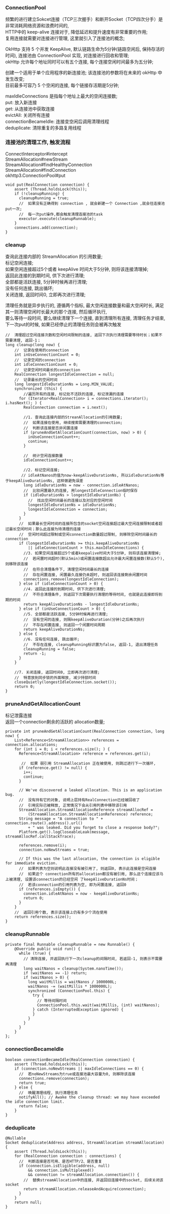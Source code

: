 ### ConnectionPool  
频繁的进行建立Sokcet连接（TCP三次握手）和断开Socket（TCP四次分手）是非常消耗网络资源和浪费时间的,   
HTTP中的 keep-alive 连接对于, 降低延迟和提升速度有非常重要的作用;  
复用连接就需要对连接进行管理, 这里就引入了连接池的概念;  

OkHttp 支持 5 个并发 KeepAlive, 默认链路生命为5分钟(链路空闲后, 保持存活的时间), 连接池由 ConnectionPool 实现, 对连接进行回收和管理;  
okHttp 允许每个地址同时可以有五个连接, 每个连接空闲时间最多为五分钟;  

创建一个适用于单个应用程序的新连接池;
该连接池的参数将在未来的 okHttp 中发生改变;  
目前最多可容乃 5 个空闲的连接, 每个链接存活期是5分钟;  

maxIdleConnections 是指每个地址上最大的空闲连接数;  
put: 放入新连接  
get: 从连接池中获取连接  
evictAll: 关闭所有连接  
connectionBecameIdle: 连接变空闲后调用清理线程  
deduplicate: 清除重复的多路复用线程  
### 连接池的清理工作, 触发流程  
ConnectInterceptor#intercept    
StreamAllocation#newStream  
StreamAllocation#findHealthyConnection  
StreamAllocation#findConnection  
okhttp3.ConnectionPool#put  
```
void put(RealConnection connection) {
    assert (Thread.holdsLock(this));
    if (!cleanupRunning) {
      cleanupRunning = true;
      //  如果没有正确得到 connection , 就会新建一个 Connection ,就会往连接池put一次;  
      //  每一次put操作,都会触发清理连接池的task  
      executor.execute(cleanupRunnable);
    }
    connections.add(connection);
}
```
### cleanup  
查询此连接内部的 StreamAllocation 的引用数量;  
标记空闲连接;  
如果空闲连接超过5个或者 keepAlive 时间大于5分钟, 则将该连接清理掉;  
返回此连接的到期时间, 供下次进行清理;  
全部都是活跃连接, 5分钟时候再进行清理;  
没有任何连接, 跳出循环;  
关闭连接, 返回时间0, 立即再次进行清理;  

清理任务就是异步执行的, 遵循两个指标, 最大空闲连接数量和最大空闲时长, 满足其一则清理空闲时长最大的那个连接, 然后循环执行,   
要么等待一段时间, 要么继续清理下一个连接, 直到清理所有连接, 清理任务才结束, 下一次put的时候, 如果已经停止的清理任务则会被再次触发  

```
//  清理超过空闲连接次数和空闲时间限制的连接, 返回下次执行清理需要等待时长；如果不需要清理, 返回-1；
long cleanup(long now) {
    //  记录在使用的connection
    int inUseConnectionCount = 0;
    //  记录空闲的connection
    int idleConnectionCount = 0;
    //  记录空闲时间最长的connection
    RealConnection longestIdleConnection = null;
    //  记录最长的空闲时间
    long longestIdleDurationNs = Long.MIN_VALUE;
    synchronized (this) {
        //遍历所有的连接, 标记处不活跃的连接, 标记泄漏的连接  
      for (Iterator<RealConnection> i = connections.iterator(); i.hasNext(); ) {
        RealConnection connection = i.next();

        //1. 查询此连接内部的StreanAllocation的引用数量;
        //  如果连接在使用, 继续搜索需要清理的connection;
        //  判断该连接是否非闲置连接
        if (pruneAndGetAllocationCount(connection, now) > 0) {
          inUseConnectionCount++;
          continue;
        }

        //  统计空闲连接数量
        idleConnectionCount++;

        //2. 标记空闲连接;
       // idleAtNanos的值为now-keepAliveDurationNs, 所以idleDurationNs等于keepAliveDurationNs, 这样做避免误差
        long idleDurationNs = now - connection.idleAtNanos;
        //  比较闲置最久的连接, 用longestIdleConnection临时保存
        if (idleDurationNs > longestIdleDurationNs) {
          //  找出空闲时间最长的连接以及对应的空闲时间
          longestIdleDurationNs = idleDurationNs;
          longestIdleConnection = connection;
        }
      }
      //  如果最长空闲时间的连接所包含的socket空闲连接超过最大空闲连接限制或者超过最长空闲时间；那么此连接为待清理的连接  
      //  空闲时间超过限制或空闲connection数量超过限制, 则移除空闲时间最长的connection
      if (longestIdleDurationNs >= this.keepAliveDurationNs
          || idleConnectionCount > this.maxIdleConnections) {
        //3. 如果空闲连接超过5个或者keepalive时间大于5分钟, 则将该连接清理掉;
        //  若闲置时间超时(默认5min)或闲置连接数超出允许最大闲置连接数(默认5个), 则移除该连接
        //  在符合清理条件下, 清理空闲时间最长的连接
        //  存在闲置连接, 闲置最久连接仍未超时, 则返回该连接剩余闲置时间
        connections.remove(longestIdleConnection);
      } else if (idleConnectionCount > 0) {
        //4. 返回此连接的到期时间, 供下次进行清理;
        //  不符合清理条件, 则返回下次需要执行清理的等待时间, 也就是此连接即将到期的时间
        return keepAliveDurationNs - longestIdleDurationNs;
      } else if (inUseConnectionCount > 0) {
        //5. 全部都是活跃连接, 5分钟时候再进行清理;
        //  没有空闲的连接, 则隔keepAliveDuration(分钟)之后再次执行
        //  不存在闲置连接, 则返回一个闲置时间周期
        return keepAliveDurationNs;
      } else {
        //6. 没有任何连接, 跳出循环;
        //  不存在连接, cleanupRunning标识置为false, 返回-1, 退出清理任务
        cleanupRunning = false;
        return -1;
      }
    }

    //7. 关闭连接, 返回时间0, 立即再次进行清理;
    //  特意放到同步锁的外面释放, 减少持锁时间
    closeQuietly(longestIdleConnection.socket());
    return 0;
}
```
### pruneAndGetAllocationCount  
标记泄露连接  
返回一个connection剩余的活跃的 allocation数量;  
```
private int pruneAndGetAllocationCount(RealConnection connection, long now) {
    List<Reference<StreamAllocation>> references = connection.allocations;
    for (int i = 0; i < references.size(); ) {
      Reference<StreamAllocation> reference = references.get(i);

       //  如果 弱引用 StreamAllocation 正在被使用, 则跳过进行下一次循环, 
      if (reference.get() != null) {
        i++;
        continue;
      }

      // We've discovered a leaked allocation. This is an application bug.
      //  没有持有它的对象, 说明上层持有RealConnection已经被回收了
      //  引用实际已被释放, 正常情况下会从引用列表中移除该引用
      StreamAllocation.StreamAllocationReference streamAllocRef =
          (StreamAllocation.StreamAllocationReference) reference;
      String message = "A connection to " + connection.route().address().url()
          + " was leaked. Did you forget to close a response body?";
      Platform.get().logCloseableLeak(message, streamAllocRef.callStackTrace);

      references.remove(i);
      connection.noNewStreams = true;

      // If this was the last allocation, the connection is eligible for immediate eviction.
      //  如果列表为空则说明此连接没有被引用了, 则返回0, 表示此连接是空闲连接
      //  如果这个 connection所有的allocation都没有被引用, 那么这个连接应该马上被清理, 设置该connection的已经空闲 了keepAliveDurationNs时间；
      //  若该connection的引用列表为空, 即为闲置连接, 返回0
      if (references.isEmpty()) {
        connection.idleAtNanos = now - keepAliveDurationNs;
        return 0;
      }
    }
    //  返回引用个数, 表示该连接上仍有多少个流在使用
    return references.size();
}
```
### cleanupRunnable  
```
private final Runnable cleanupRunnable = new Runnable() {
    @Override public void run() {
      while (true) {
        // 清除连接, 并返回执行下一次cleanup的间隔时间, 若返回-1, 则表示不需要再清理
        long waitNanos = cleanup(System.nanoTime());
        if (waitNanos == -1) return;
        if (waitNanos > 0) {
          long waitMillis = waitNanos / 1000000L;
          waitNanos -= (waitMillis * 1000000L);
          synchronized (ConnectionPool.this) {
            try {
              // 等待间隔时间
              ConnectionPool.this.wait(waitMillis, (int) waitNanos);
            } catch (InterruptedException ignored) {
            }
          }
        }
      }
    }
};
```
### connectionBecameIdle  
```
boolean connectionBecameIdle(RealConnection connection) {
    assert (Thread.holdsLock(this));
    if (connection.noNewStreams || maxIdleConnections == 0) {
      //  若noNewStreams为true或连接池最大容量为0, 则移除该连接
      connections.remove(connection);
      return true;
    } else {
      //  唤醒清理线程, 执行清理任务
      notifyAll(); // Awake the cleanup thread: we may have exceeded the idle connection limit.
      return false;
    }
}
```
### deduplicate
```
@Nullable 
Socket deduplicate(Address address, StreamAllocation streamAllocation) {
    assert (Thread.holdsLock(this));
    for (RealConnection connection : connections) {
      //  判断连接是否可用、是否HTTP/2、是否重复
      if (connection.isEligible(address, null)
          && connection.isMultiplexed()
          && connection != streamAllocation.connection()) {
        //  替换streamAllocation中的连接, 并返回旧连接中的socket, 后续关闭该socket
        return streamAllocation.releaseAndAcquire(connection);
      }
    }
    return null;
}

```
